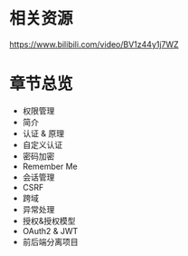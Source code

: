 # 相关资源

https://www.bilibili.com/video/BV1z44y1j7WZ



# 章节总览

- 权限管理
- 简介
- 认证 & 原理
- 自定义认证
- 密码加密
- Remember Me
- 会话管理
- CSRF
- 跨域
- 异常处理
- 授权&授权模型
- OAuth2 & JWT
- 前后端分离项目






